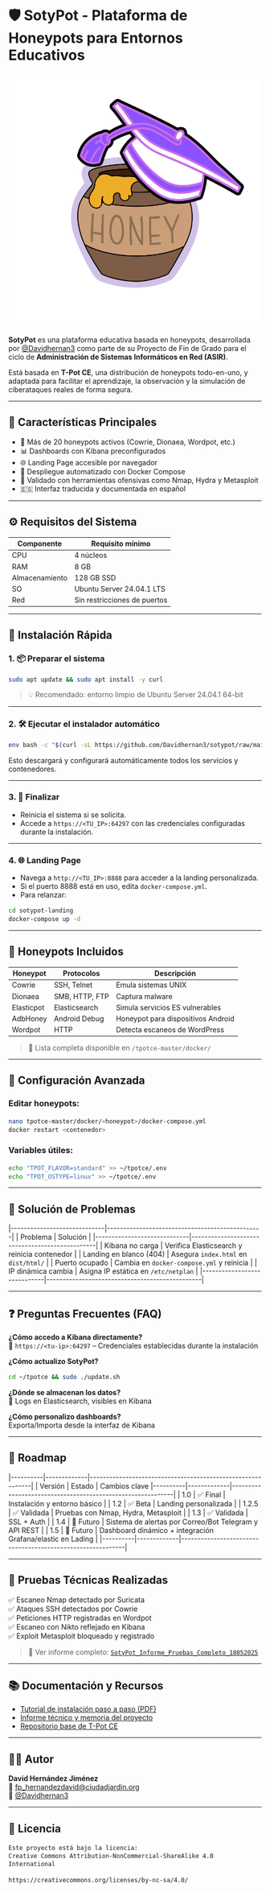 # 🛡️ SotyPot - Plataforma de Honeypots para Entornos Educativos

![SotyPot Logo](tpotce-master/docker/nginx/dist/html/assets/img/logo.webp)

**SotyPot** es una plataforma educativa basada en honeypots, desarrollada por [@Davidhernan3](https://github.com/Davidhernan3) como parte de su Proyecto de Fin de Grado para el ciclo de **Administración de Sistemas Informáticos en Red (ASIR)**.

Está basada en **T-Pot CE**, una distribución de honeypots todo-en-uno, y adaptada para facilitar el aprendizaje, la observación y la simulación de ciberataques reales de forma segura.

---

## 📌 Características Principales

- 🐍 Más de 20 honeypots activos (Cowrie, Dionaea, Wordpot, etc.)
- 📊 Dashboards con Kibana preconfigurados
- 🌐 Landing Page accesible por navegador
- 🐳 Despliegue automatizado con Docker Compose
- 🧪 Validado con herramientas ofensivas como Nmap, Hydra y Metasploit
- 🇪🇸 Interfaz traducida y documentada en español

---

## ⚙️ Requisitos del Sistema

| Componente     | Requisito mínimo           |
|----------------|----------------------------|
| CPU            | 4 núcleos                  |
| RAM            | 8 GB                       |
| Almacenamiento | 128 GB SSD                 |
| SO             | Ubuntu Server 24.04.1 LTS |
| Red            | Sin restricciones de puertos |

---

## 🚀 Instalación Rápida

### 1. 📦 Preparar el sistema

```bash
sudo apt update && sudo apt install -y curl
```

> 💡 Recomendado: entorno limpio de Ubuntu Server 24.04.1 64-bit

---

### 2. 🛠 Ejecutar el instalador automático

```bash
env bash -c "$(curl -sL https://github.com/Davidhernan3/sotypot/raw/main/install.sh)"
```

Esto descargará y configurará automáticamente todos los servicios y contenedores.

---

### 3. 🔄 Finalizar

- Reinicia el sistema si se solicita.
- Accede a `https://<TU_IP>:64297` con las credenciales configuradas durante la instalación.

---

### 4. 🌐 Landing Page

- Navega a `http://<TU_IP>:8888` para acceder a la landing personalizada.
- Si el puerto 8888 está en uso, edita `docker-compose.yml`.
- Para relanzar:

```bash
cd sotypot-landing
docker-compose up -d
```

---

## 🐝 Honeypots Incluidos

| Honeypot       | Protocolos       | Descripción                         |
|----------------|------------------|-------------------------------------|
| Cowrie         | SSH, Telnet      | Emula sistemas UNIX                 |
| Dionaea        | SMB, HTTP, FTP   | Captura malware                     |
| Elasticpot     | Elasticsearch    | Simula servicios ES vulnerables     |
| AdbHoney       | Android Debug    | Honeypot para dispositivos Android  |
| Wordpot        | HTTP             | Detecta escaneos de WordPress       |

> 🔎 Lista completa disponible en `/tpotce-master/docker/`

---

## 🧩 Configuración Avanzada

### Editar honeypots:

```bash
nano tpotce-master/docker/<honeypot>/docker-compose.yml
docker restart <contenedor>
```

### Variables útiles:

```bash
echo "TPOT_FLAVOR=standard" >> ~/tpotce/.env
echo "TPOT_OSTYPE=linux" >> ~/tpotce/.env
```

---

## 🐛 Solución de Problemas
|-----------------------------|------------------------------------------------|
| Problema                    | Solución                                       |
|-----------------------------|------------------------------------------------|
| Kibana no carga             | Verifica Elasticsearch y reinicia contenedor   |
| Landing en blanco (404)     | Asegura `index.html` en `dist/html/`           |
| Puerto ocupado              | Cambia en `docker-compose.yml` y reinicia      |
| IP dinámica cambia          | Asigna IP estática en `/etc/netplan`           |
|-----------------------------|------------------------------------------------|

---

## ❓ Preguntas Frecuentes (FAQ)

**¿Cómo accedo a Kibana directamente?**  
📍 `https://<tu-ip>:64297` – Credenciales establecidas durante la instalación

**¿Cómo actualizo SotyPot?**  
```bash
cd ~/tpotce && sudo ./update.sh
```

**¿Dónde se almacenan los datos?**  
📁 Logs en Elasticsearch, visibles en Kibana

**¿Cómo personalizo dashboards?**  
Exporta/Importa desde la interfaz de Kibana

---

## 🧭 Roadmap

|----------|-------------|------------------------------------------------------------|
| Versión  | Estado      | Cambios clave
|----------|-------------|------------------------------------------------------------|
| 1.0      | ✅ Final    | Instalación y entorno básico                               |
| 1.2      | ✅ Beta     | Landing personalizada                                      |
| 1.2.5    | ✅ Validada | Pruebas con Nmap, Hydra, Metasploit                        |
| 1.3      | ✅ Validada | SSL + Auth                                                 |
| 1.4      | 🚧 Futuro   | Sistema de alertas por Correo/Bot Telegram y API REST      |
| 1.5      | 🚧 Futuro   | Dashboard dinámico + integración Grafana/elastic en Lading |
|----------|-------------|------------------------------------------------------------|

---

## 🧪 Pruebas Técnicas Realizadas

✅ Escaneo Nmap detectado por Suricata  
✅ Ataques SSH detectados por Cowrie  
✅ Peticiones HTTP registradas en Wordpot  
✅ Escaneo con Nikto reflejado en Kibana  
✅ Exploit Metasploit bloqueado y registrado  

> 📄 Ver informe completo: [`SotyPot_Informe_Pruebas_Completo_18052025`](./SotyPot_Informe_Pruebas_Completo_18052025.pdf)

---

## 📚 Documentación y Recursos

- [Tutorial de instalación paso a paso (PDF)](./Tutorial%20de%20Instalación%20y%20Configuración%20de%20SOTYPOT.pdf)
- [Informe técnico y memoria del proyecto](./[VERSION%201.25%20BETA]%20SotyPot_%20Sistema%20de%20Detección%20y%20Registro%20de%20Ataques%20en%20Redes%20Empresariales.pdf)
- [Repositorio base de T-Pot CE](https://github.com/telekom-security/tpotce)

---

## 👨‍💻 Autor

**David Hernández Jiménez**  
📧 [fp_hernandezdavid@ciudadjardin.org](mailto:fp_hernandezdavid@ciudadjardin.org)  
🔗 [@Davidhernan3](https://github.com/Davidhernan3)

---

## 📄 Licencia

```text
Este proyecto está bajo la licencia:
Creative Commons Attribution-NonCommercial-ShareAlike 4.0 International

https://creativecommons.org/licenses/by-nc-sa/4.0/
```
